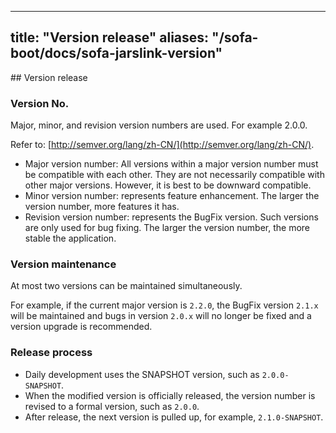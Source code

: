 
---
title: "Version release"
aliases: "/sofa-boot/docs/sofa-jarslink-version"
---


﻿## Version release
### Version No.

Major, minor, and revision version numbers are used. For example 2.0.0.

Refer to: [http://semver.org/lang/zh-CN/](http://semver.org/lang/zh-CN/).

- Major version number: All versions within a major version number must be compatible with each other. They are not necessarily compatible with other major versions. However, it is best to be downward compatible.
- Minor version number: represents feature enhancement. The larger the version number, more features it has.
- Revision version number: represents the BugFix version. Such versions are only used for bug fixing. The larger the version number, the more stable the application.

### Version maintenance

At most two versions can be maintained simultaneously.

For example, if the current major version is `2.2.0`, the BugFix version `2.1.x` will be maintained and bugs in version `2.0.x` will no longer be fixed and a version upgrade is recommended.

### Release process

- Daily development uses the SNAPSHOT version, such as `2.0.0-SNAPSHOT`.
- When the modified version is officially released, the version number is revised to a formal version, such as `2.0.0`.
- After release, the next version is pulled up, for example, `2.1.0-SNAPSHOT`.
